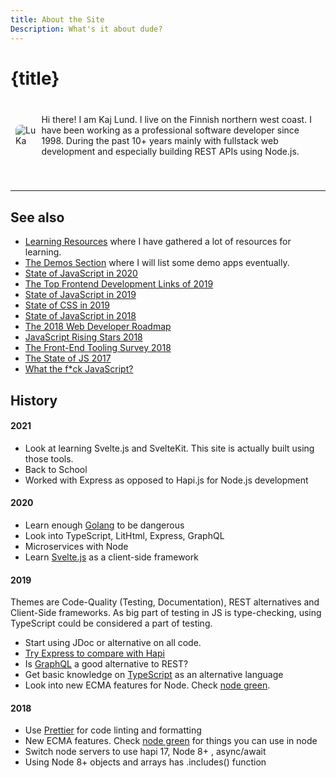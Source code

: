 ```yaml
---
title: About the Site
Description: What's it about dude?
---
```


# {title}

<div class="presentation">
  <img class="pic" src="img/lukamannenmercury.jpg" alt="LuKa">
  <p class="description">Hi there! I am Kaj Lund. I live on the Finnish northern west coast. I have been working as a professional software developer since 1998. During the past 10+ years mainly with fullstack web development and especially building REST APIs using Node.js.</p><p>&nbsp;</p>
</div>
<hr>

## See also

- [Learning Resources](/resources) where I have gathered a lot of resources for learning.
- [The Demos Section](/demos) where I will list some demo apps eventually.
- [State of JavaScript in 2020](https://2020.stateofjs.com/)
- [The Top Frontend Development Links of 2019](https://superhighway.dev/frontend-2019)
- [State of JavaScript in 2019](https://2019.stateofjs.com/)
- [State of CSS in 2019](https://2019.stateofcss.com/)
- [State of JavaScript in 2018](https://stateofjs.com/)
- [The 2018 Web Developer Roadmap](https://codeburst.io/the-2018-web-developer-roadmap-826b1b806e8d)
- [JavaScript Rising Stars 2018](https://risingstars.js.org/2018/en/)
- [The Front-End Tooling Survey 2018](https://ashleynolan.co.uk/blog/frontend-tooling-survey-2018-results)
- [The State of JS 2017](https://2017.stateofjs.com/2017/front-end/results/)
- [What the f\*ck JavaScript?](https://github.com/denysdovhan/wtfjs#readme)

## History

#### 2021

- Look at learning Svelte.js and SvelteKit. This site is actually built using those tools.
- Back to School
- Worked with Express as opposed to Hapi.js for Node.js development

#### 2020

- Learn enough [Golang](https://golang.org/) to be dangerous
- Look into TypeScript, LitHtml, Express, GraphQL
- Microservices with Node
- Learn [Svelte.js](https://svelte.dev/) as a client-side framework

#### 2019

Themes are Code-Quality (Testing, Documentation), REST alternatives and Client-Side frameworks. As big part of testing in JS is type-checking, using TypeScript could be considered a part of testing.

- Start using JDoc or alternative on all code.
- [Try Express to compare with Hapi](https://www.udemy.com/all-about-nodejs/)
- Is [GraphQL](https://graphql.org/) a good alternative to REST?
- Get basic knowledge on [TypeScript](https://www.typescriptlang.org/) as an alternative language
- Look into new ECMA features for Node. Check [node green](https://node.green/).

#### 2018

- Use [Prettier](https://github.com/prettier/prettier) for code linting and formatting
- New ECMA features. Check [node green](https://node.green/) for things you can use in node
- Switch node servers to use hapi 17, Node 8+ , async/await
- Using Node 8+ objects and arrays has .includes() function

<style>
  hr {
    margin-top: 2rem;
    border: 1px solid var(--primary-200)
  }
  .pic {
    display: block;
    max-height: 110px;
    border-radius: 8px;
  }

  .presentation {
    display: flex;
    align-items: center;
    /* border: 1px solid var(--primary-200); */
    border-radius: 8px;
    margin-bottom: 1rem;
    padding: .5rem;
  }

  .description {
    margin-left: 8px;
  }
</style>
